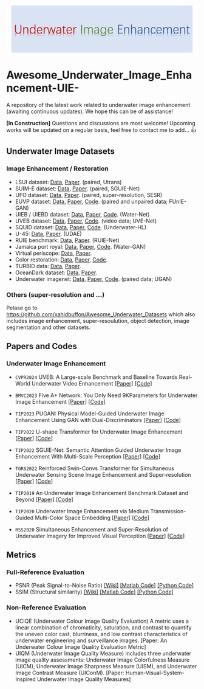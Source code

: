 ![](https://github.com/lizhh268/awesome_underwater_image_enhancement-UIE-/blob/main/uie.png)

# Awesome_Underwater_Image_Enhancement-UIE-
A repository of the latest work related to underwater image enhancement (awaiting continuous updates). 
We hope this can be of assistance!

**[In Construction]** 
Questions and discussions are most welcome! Upcoming works will be updated on a regular basis, feel free to contact me to add... 👍

## Underwater Image Datasets

### Image Enhancement / Restoration

- LSUI dataset: [Data](https://github.com/LintaoPeng/U-shape_Transformer_for_Underwater_Image_Enhancement), [Paper](https://arxiv.org/abs/2111.11843). (paired, Utrans)
- SUIM-E dataset: [Data](https://github.com/trentqq/SUIM-E), [Paper](https://ieeexplore.ieee.org/document/9930878). (paired, SGUIE-Net)
- UFO dataset: [Data](http://irvlab.cs.umn.edu/resources/ufo-120-dataset), [Paper](https://arxiv.org/abs/2002.01155v1). (paired, super-resolution, SESR)
- EUVP dataset: [Data](http://irvlab.cs.umn.edu/resources/euvp-dataset), [Paper](https://arxiv.org/abs/1903.09766), [Code](https://github.com/xahidbuffon/funie-gan). (paired and unpaired data; FUnIE-GAN)
- UIEB / UIEBD dataset: [Data](https://li-chongyi.github.io/proj_benchmark.html), [Paper](https://arxiv.org/abs/1901.05495), [Code](https://github.com/Li-Chongyi/Water-Net_Code). (Water-Net)
- UVEB dataset: [Data](https://github.com/yzbouc/UVEB), [Paper](https://arxiv.org/abs/2404.14542), [Code](https://github.com/yzbouc/UVEB). (video data; UVE-Net)
- SQUID dataset: [Data](http://csms.haifa.ac.il/profiles/tTreibitz/datasets/ambient_forwardlooking/index.html), [Paper](https://arxiv.org/abs/1811.01343), [Code](https://github.com/danaberman/underwater-hl). (Underwater-HL)
- U-45: [Data](https://github.com/IPNUISTlegal/underwater-test-dataset-U45-), [Paper](https://arxiv.org/abs/1906.06819). (UDAE)
- RUIE benchmark: [Data](https://github.com/dlut-dimt/Realworld-Underwater-Image-Enhancement-RUIE-Benchmark), [Paper](https://arxiv.org/abs/1901.05320). (RUIE-Net)
- Jamaica port royal: [Data](https://github.com/kskin/data), [Paper](https://arxiv.org/abs/1702.07392), [Code](https://github.com/kskin/WaterGAN/). (Water-GAN)
- Virtual periscope: [Data](http://webee.technion.ac.il/~yoav/research/random_distort.html), [Paper](https://ieeexplore.ieee.org/abstract/document/7448905).
- Color restoration: [Data](http://csms.haifa.ac.il/profiles/tTreibitz/datasets/ambient_forwardlooking/index.html), [Paper](https://arxiv.org/abs/1811.01343), [Code](https://github.com/danaberman/underwater-hl).
- TURBID data: [Data](http://amandaduarte.com.br/turbid/), [Paper](https://ieeexplore.ieee.org/abstract/document/7485524).
- OceanDark dataset: [Data](https://sites.google.com/view/oceandark/home), [Paper](https://www.mdpi.com/2313-433X/5/10/79).
- Underwater imagenet: [Data](http://irvlab.cs.umn.edu/resources/), [Paper](https://ieeexplore.ieee.org/document/8460552), [Code](https://github.com/cameronfabbri/Underwater-Color-Correction). (paired data; UGAN)

### Others (super-resolution and ...)
Pelase go to https://github.com/xahidbuffon/Awesome_Underwater_Datasets which also includes image enhancement, super-resoulution, object detection, image segmentation and other datasets.

## Papers and Codes

### Underwater Image Enhancement
* `CVPR2024` UVEB: A Large-scale Benchmark and Baseline Towards Real-World Underwater Video Enhancement [[Paper]](https://arxiv.org/abs/2404.14542.) [[Code]](https://github.com/yzbouc/UVEB)

* `BMVC2023` Five A+ Network: You Only Need 9KParameters for Underwater Image Enhancement [[Paper]](https://arxiv.org/abs/2305.08824#:~:text=In%20this%20work%2C%20we%20propose%20the%20Five%20A,FA%20%2B%20Net%20employs%20a%20two-stage%20enhancement%20structure.) [[Code]](https://github.com/Owen718/FiveAPlus-Network)

* `TIP2023` PUGAN: Physical Model-Guided Underwater Image Enhancement Using GAN with Dual-Discriminators [[Paper]](https://ieeexplore.ieee.org/document/10155564) [[Code]](https://github.com/rmcong/PUGAN_TIP2023)

* `TIP2022` U-shape Transformer for Underwater Image Enhancement [[Paper]](https://arxiv.org/abs/2111.11843) [[Code]](https://github.com/LintaoPeng/U-shape_Transformer_for_Underwater_Image_Enhancement)

* `TIP2022` SGUIE-Net: Semantic Attention Guided Underwater Image Enhancement With Multi-Scale Perception [[Paper]](https://ieeexplore.ieee.org/document/9930878) [[Code]](https://github.com/trentqq/SGUIE-Net_Simple)

* `TGRS2022` Reinforced Swin-Convs Transformer for Simultaneous Underwater Sensing Scene Image Enhancement and Super-resolution [[Paper]](https://arxiv.org/abs/2205.00434v1) [[Code]](https://github.com/TingdiRen/URSCT-SESR)

* `TIP2019` An Underwater Image Enhancement Benchmark Dataset and Beyond [[Paper]](https://ar5iv.labs.arxiv.org/html/1901.05495) [[Code]](https://github.com/Li-Chongyi/Water-Net_Code)

* `TIP2020` Underwater Image Enhancement via Medium Transmission-Guided Multi-Color Space Embedding [[Paper]](https://ieeexplore.ieee.org/document/9426457) [[Code]](https://github.com/Li-Chongyi/Ucolor)

* `RSS2020` Simultaneous Enhancement and Super-Resolution of Underwater Imagery for Improved Visual Perception [[Paper]](https://www.roboticsproceedings.org/rss16/p018.pdf) [[Code]](https://github.com/xahidbuffon/Deep_SESR)

## Metrics

### Full-Reference Evaluation

* PSNR (Peak Signal-to-Noise Ratio) [[Wiki]](https://en.wikipedia.org/wiki/Peak_signal-to-noise_ratio) [[Matlab Code]](https://www.mathworks.com/help/images/ref/psnr.html) [[Python Code]](https://github.com/aizvorski/video-quality)
* SSIM (Structural similarity) [[Wiki]](https://en.wikipedia.org/wiki/Structural_similarity) [[Matlab Code]](http://www.cns.nyu.edu/~lcv/ssim/ssim_index.m) [[Python Code]](https://github.com/aizvorski/video-quality/blob/master/ssim.py)

### Non-Reference Evaluation
* UCIQE (Underwater Colour Image Quality Evaluation) A metric uses a linear combination of chromaticity, saturation, and contrast to quantify the uneven color cast, blurriness, and low contrast characteristics of underwater engineering and surveillance images. [Paper: An Underwater Colour Image Quality Evaluation Metric]
* UIQM (Underwater Image Quality Measure) includes three underwater image quality assessments: Underwater Image Colorfulness Measure (UICM), Underwater Image Sharpness Measure (UISM), and Underwater Image Contrast Measure (UIConM). [Paper: Human-Visual-System-Inspired Underwater Image Quality Measures]

